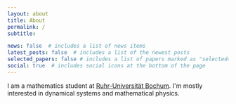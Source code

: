```yaml
---
layout: about
title: About
permalink: /
subtitle:

news: false  # includes a list of news items
latest_posts: false  # includes a list of the newest posts
selected_papers: false # includes a list of papers marked as "selected={true}"
social: true  # includes social icons at the bottom of the page
---
```

I am a mathematics student at [Ruhr-Universität Bochum](http://ruhr-uni-bochum.de/). I'm mostly interested in dynamical systems and mathematical physics.
